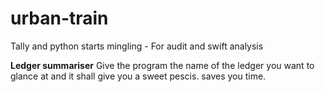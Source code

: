 # urban-train
Tally and python starts mingling - For audit and swift analysis

**Ledger summariser**
Give the program the name of the ledger you want to glance at and it shall give you a sweet pescis. saves you time.
